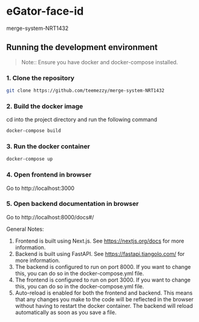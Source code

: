 # eGator-face-id
merge-system-NRT1432
## Running the development environment

> Note:: Ensure you have docker and docker-compose installed.

### 1. Clone the repository

```bash
git clone https://github.com/teemezzy/merge-system-NRT1432
```

### 2. Build the docker image
cd into the project directory and run the following command

```bash
docker-compose build
```

### 3. Run the docker container

```bash
docker-compose up
```

### 4. Open frontend in browser
Go to http://localhost:3000

### 5. Open backend documentation in browser
Go to http://localhost:8000/docs#/

General Notes:
1. Frontend is built using Next.js. See https://nextjs.org/docs for more information.
2. Backend is built using FastAPI. See https://fastapi.tiangolo.com/ for more information.
3. The backend is configured to run on port 8000. If you want to change this, you can do so in the docker-compose.yml file.
4. The frontend is configured to run on port 3000. If you want to change this, you can do so in the docker-compose.yml file.
5. Auto-reload is enabled for both the frontend and backend. This means that any changes you make to the code will be reflected in the browser without having to restart the docker container. The backend will reload automatically as soon as you save a file.
